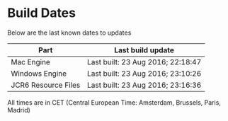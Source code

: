 # Build Dates

Below are the last known dates to updates

Part | Last build update
-----|-----
Mac Engine | Last built: 23 Aug 2016; 22:18:47
Windows Engine | Last built: 23 Aug 2016; 23:10:26
JCR6 Resource Files | Last built: 23 Aug 2016; 23:16:36
All times are in CET (Central European Time: Amsterdam, Brussels, Paris, Madrid)



